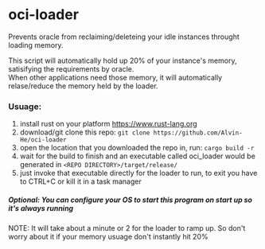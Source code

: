 # oci-loader

Prevents oracle from reclaiming/deleteing your idle instances throught loading memory. 

This script will automatically hold up 20% of your instance's memory, satisifying the requirements by oracle.  
When other applications need those memory, it will automatically relase/reduce the memory held by the loader. 

### Usuage: 
1. install rust on your platform https://www.rust-lang.org
2. download/git clone this repo: `git clone https://github.com/Alvin-He/oci-loader`
3. open the location that you downloaded the repo in, run: `cargo build -r`
4. wait for the build to finish and an executable called oci_loader would be generated in `<REPO DIRECTORY>/target/release/`
5. just invoke that executable directly for the loader to run, to exit you have to CTRL+C or kill it in a task manager

##### Optional: You can configure your OS to start this program on start up so it's always running

NOTE: It will take about a minute or 2 for the loader to ramp up. So don't worry about it if your memory usuage don't instantly hit 20% 
